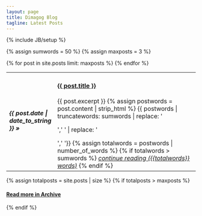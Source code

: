 ```yaml
---
layout: page
title: Dimagog Blog
tagline: Latest Posts
---
```

{% include JB/setup %}

{% assign sumwords = 50 %}
{% assign maxposts = 3 %}

<table class="posts">
  {% for post in site.posts limit: maxposts %}
    <tr>
      <td>
        <h5><i>{{ post.date | date_to_string }}</i> &raquo;</h5>
      </td>
      <td width="85%">
        <h4><a href="{{ BASE_PATH }}{{ post.url }}">{{ post.title }}</a></h4>
        <span>{{ post.excerpt }}</span>
        {% assign postwords = post.content | strip_html %}
        <span>{{ postwords | truncatewords: sumwords | replace: '<p>',' ' | replace: '</p>',' '}}</span>
        {% assign totalwords = postwords | number_of_words %}
        {% if totalwords > sumwords %}
          <a href="{{ BASE_PATH }}{{ post.url }}"><i>continue reading ({{totalwords}} words)</i></a>
        {% endif %}
      </td>
    </tr>
  {% endfor %}
</table>
{% assign totalposts = site.posts | size %}
{% if totalposts > maxposts %}
<h4><a href="{{ site.url }}{{site.JB.archive_path}}">Read more in Archive</a></h4>
{% endif %}
